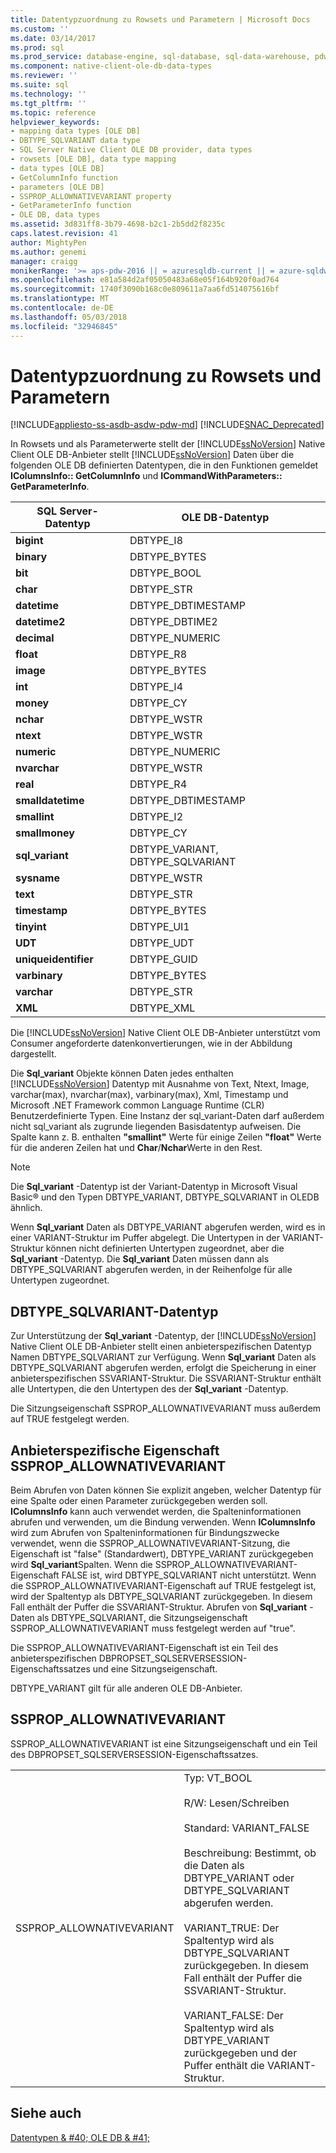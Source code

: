 ```yaml
---
title: Datentypzuordnung zu Rowsets und Parametern | Microsoft Docs
ms.custom: ''
ms.date: 03/14/2017
ms.prod: sql
ms.prod_service: database-engine, sql-database, sql-data-warehouse, pdw
ms.component: native-client-ole-db-data-types
ms.reviewer: ''
ms.suite: sql
ms.technology: ''
ms.tgt_pltfrm: ''
ms.topic: reference
helpviewer_keywords:
- mapping data types [OLE DB]
- DBTYPE_SQLVARIANT data type
- SQL Server Native Client OLE DB provider, data types
- rowsets [OLE DB], data type mapping
- data types [OLE DB]
- GetColumnInfo function
- parameters [OLE DB]
- SSPROP_ALLOWNATIVEVARIANT property
- GetParameterInfo function
- OLE DB, data types
ms.assetid: 3d831ff8-3b79-4698-b2c1-2b5dd2f8235c
caps.latest.revision: 41
author: MightyPen
ms.author: genemi
manager: craigg
monikerRange: '>= aps-pdw-2016 || = azuresqldb-current || = azure-sqldw-latest || >= sql-server-2016 || = sqlallproducts-allversions'
ms.openlocfilehash: e81a584d2af05050483a68e05f164b920f0ad764
ms.sourcegitcommit: 1740f3090b168c0e809611a7aa6fd514075616bf
ms.translationtype: MT
ms.contentlocale: de-DE
ms.lasthandoff: 05/03/2018
ms.locfileid: "32946845"
---
```

# <a name="data-type-mapping-in-rowsets-and-parameters"></a>Datentypzuordnung zu Rowsets und Parametern
[!INCLUDE[appliesto-ss-asdb-asdw-pdw-md](../../includes/appliesto-ss-asdb-asdw-pdw-md.md)]
[!INCLUDE[SNAC_Deprecated](../../includes/snac-deprecated.md)]

  In Rowsets und als Parameterwerte stellt der [!INCLUDE[ssNoVersion](../../includes/ssnoversion-md.md)] Native Client OLE DB-Anbieter stellt [!INCLUDE[ssNoVersion](../../includes/ssnoversion-md.md)] Daten über die folgenden OLE DB definierten Datentypen, die in den Funktionen gemeldet **IColumnsInfo:: GetColumnInfo** und  **ICommandWithParameters:: GetParameterInfo**.  
  
|SQL Server-Datentyp|OLE DB-Datentyp|  
|--------------------------|----------------------|  
|**bigint**|DBTYPE_I8|  
|**binary**|DBTYPE_BYTES|  
|**bit**|DBTYPE_BOOL|  
|**char**|DBTYPE_STR|  
|**datetime**|DBTYPE_DBTIMESTAMP|  
|**datetime2**|DBTYPE_DBTIME2|  
|**decimal**|DBTYPE_NUMERIC|  
|**float**|DBTYPE_R8|  
|**image**|DBTYPE_BYTES|  
|**int**|DBTYPE_I4|  
|**money**|DBTYPE_CY|  
|**nchar**|DBTYPE_WSTR|  
|**ntext**|DBTYPE_WSTR|  
|**numeric**|DBTYPE_NUMERIC|  
|**nvarchar**|DBTYPE_WSTR|  
|**real**|DBTYPE_R4|  
|**smalldatetime**|DBTYPE_DBTIMESTAMP|  
|**smallint**|DBTYPE_I2|  
|**smallmoney**|DBTYPE_CY|  
|**sql_variant**|DBTYPE_VARIANT, DBTYPE_SQLVARIANT|  
|**sysname**|DBTYPE_WSTR|  
|**text**|DBTYPE_STR|  
|**timestamp**|DBTYPE_BYTES|  
|**tinyint**|DBTYPE_UI1|  
|**UDT**|DBTYPE_UDT|  
|**uniqueidentifier**|DBTYPE_GUID|  
|**varbinary**|DBTYPE_BYTES|  
|**varchar**|DBTYPE_STR|  
|**XML**|DBTYPE_XML|  
  
 Die [!INCLUDE[ssNoVersion](../../includes/ssnoversion-md.md)] Native Client OLE DB-Anbieter unterstützt vom Consumer angeforderte datenkonvertierungen, wie in der Abbildung dargestellt.  
  
 Die **Sql_variant** Objekte können Daten jedes enthalten [!INCLUDE[ssNoVersion](../../includes/ssnoversion-md.md)] Datentyp mit Ausnahme von Text, Ntext, Image, varchar(max), nvarchar(max), varbinary(max), Xml, Timestamp und Microsoft .NET Framework common Language Runtime (CLR) Benutzerdefinierte Typen. Eine Instanz der sql_variant-Daten darf außerdem nicht sql_variant als zugrunde liegenden Basisdatentyp aufweisen. Die Spalte kann z. B. enthalten **"smallint"** Werte für einige Zeilen **"float"** Werte für die anderen Zeilen hat und **Char**/**Nchar**Werte in den Rest.  
  
> [!NOTE]  
>  Die **Sql_variant** -Datentyp ist der Variant-Datentyp in Microsoft Visual Basic® und den Typen DBTYPE_VARIANT, DBTYPE_SQLVARIANT in OLEDB ähnlich.  
  
 Wenn **Sql_variant** Daten als DBTYPE_VARIANT abgerufen werden, wird es in einer VARIANT-Struktur im Puffer abgelegt. Die Untertypen in der VARIANT-Struktur können nicht definierten Untertypen zugeordnet, aber die **Sql_variant** -Datentyp. Die **Sql_variant** Daten müssen dann als DBTYPE_SQLVARIANT abgerufen werden, in der Reihenfolge für alle Untertypen zugeordnet.  
  
## <a name="dbtypesqlvariant-data-type"></a>DBTYPE_SQLVARIANT-Datentyp  
 Zur Unterstützung der **Sql_variant** -Datentyp, der [!INCLUDE[ssNoVersion](../../includes/ssnoversion-md.md)] Native Client OLE DB-Anbieter stellt einen anbieterspezifischen Datentyp Namen DBTYPE_SQLVARIANT zur Verfügung. Wenn **Sql_variant** Daten als DBTYPE_SQLVARIANT abgerufen werden, erfolgt die Speicherung in einer anbieterspezifischen SSVARIANT-Struktur. Die SSVARIANT-Struktur enthält alle Untertypen, die den Untertypen des der **Sql_variant** -Datentyp.  
  
 Die Sitzungseigenschaft SSPROP_ALLOWNATIVEVARIANT muss außerdem auf TRUE festgelegt werden.  
  
## <a name="provider-specific-property-sspropallownativevariant"></a>Anbieterspezifische Eigenschaft SSPROP_ALLOWNATIVEVARIANT  
 Beim Abrufen von Daten können Sie explizit angeben, welcher Datentyp für eine Spalte oder einen Parameter zurückgegeben werden soll. **IColumnsInfo** kann auch verwendet werden, die Spalteninformationen abrufen und verwenden, um die Bindung verwenden. Wenn **IColumnsInfo** wird zum Abrufen von Spalteninformationen für Bindungszwecke verwendet, wenn die SSPROP_ALLOWNATIVEVARIANT-Sitzung, die Eigenschaft ist "false" (Standardwert), DBTYPE_VARIANT zurückgegeben wird **Sql_variant**Spalten. Wenn die SSPROP_ALLOWNATIVEVARIANT-Eigenschaft FALSE ist, wird DBTYPE_SQLVARIANT nicht unterstützt. Wenn die SSPROP_ALLOWNATIVEVARIANT-Eigenschaft auf TRUE festgelegt ist, wird der Spaltentyp als DBTYPE_SQLVARIANT zurückgegeben. In diesem Fall enthält der Puffer die SSVARIANT-Struktur. Abrufen von **Sql_variant** -Daten als DBTYPE_SQLVARIANT, die Sitzungseigenschaft SSPROP_ALLOWNATIVEVARIANT muss festgelegt werden auf "true".  
  
 Die SSPROP_ALLOWNATIVEVARIANT-Eigenschaft ist ein Teil des anbieterspezifischen DBPROPSET_SQLSERVERSESSION-Eigenschaftssatzes und eine Sitzungseigenschaft.  
  
 DBTYPE_VARIANT gilt für alle anderen OLE DB-Anbieter.  
  
## <a name="sspropallownativevariant"></a>SSPROP_ALLOWNATIVEVARIANT  
 SSPROP_ALLOWNATIVEVARIANT ist eine Sitzungseigenschaft und ein Teil des DBPROPSET_SQLSERVERSESSION-Eigenschaftssatzes.  
  
|||  
|-|-|  
|SSPROP_ALLOWNATIVEVARIANT|Typ: VT_BOOL<br /><br /> R/W: Lesen/Schreiben<br /><br /> Standard: VARIANT_FALSE<br /><br /> Beschreibung: Bestimmt, ob die Daten als DBTYPE_VARIANT oder DBTYPE_SQLVARIANT abgerufen werden.<br /><br /> VARIANT_TRUE: Der Spaltentyp wird als DBTYPE_SQLVARIANT zurückgegeben. In diesem Fall enthält der Puffer die SSVARIANT-Struktur.<br /><br /> VARIANT_FALSE: Der Spaltentyp wird als DBTYPE_VARIANT zurückgegeben und der Puffer enthält die VARIANT-Struktur.|  
  
## <a name="see-also"></a>Siehe auch  
 [Datentypen & #40; OLE DB & #41;](../../relational-databases/native-client-ole-db-data-types/data-types-ole-db.md)  
  
  
